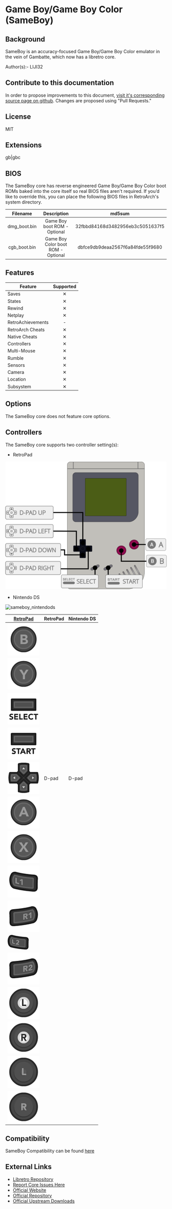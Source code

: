 # Game Boy/Game Boy Color (SameBoy)

## Background

SameBoy is an accuracy-focused Game Boy/Game Boy Color emulator in the vein of Gambatte, which now has a libretro core.

Author(s):- LIJI32

## Contribute to this documentation

In order to propose improvements to this document, [visit it's corresponding source page on github](https://github.com/libretro/docs/tree/master/docs/library/sameboy.md). Changes are proposed using "Pull Requests."

## License

MIT

## Extensions

gb|gbc

## BIOS

 The SameBoy core has reverse engineered Game Boy/Game Boy Color boot ROMs baked into the core itself so real BIOS files aren't required. If you’d like to override this, you can place the following BIOS files in RetroArch's system directory.

|   Filename   |      Description                |              md5sum              |
|:------------:|:-------------------------------:|:--------------------------------:|
| dmg_boot.bin | Game Boy boot ROM - Optional       | 32fbbd84168d3482956eb3c5051637f5         |
| cgb_boot.bin | Game Boy Color boot ROM - Optional | dbfce9db9deaa2567f6a84fde55f9680         |

## Features

| Feature           | Supported |
|-------------------|:---------:|
| Saves             | ✕         |
| States            | ✕         |
| Rewind            | ✕         |
| Netplay           | ✕         |
| RetroAchievements | -         |
| RetroArch Cheats  | ✕         |
| Native Cheats     | ✕         |
| Controllers       | ✕         |
| Multi-Mouse       | ✕         |
| Rumble            | ✕         |
| Sensors           | ✕         |
| Camera            | ✕         |
| Location          | ✕         |
| Subsystem         | ✕         |

## Options

The SameBoy core does not feature core options.

## Controllers

The SameBoy core supports two controller setting(s):

* RetroPad

![sameboy_retropad](images/Controllers/sameboy_retropad.png)

* Nintendo DS

![sameboy_nintendods](images/Controllers/sameboy_nintendods.png)


| [RetroPad](RetroPad)                                                 | RetroPad | Nintendo DS |
|----------------------------------------------------------------------|----------|-------------|
| ![RetroPad_B](images/RetroPad/Retro_B_Round.png)                     |          |             |
| ![RetroPad_Y](images/RetroPad/Retro_Y_Round.png)                     |          |             |
| ![RetroPad_Select](images/RetroPad/Retro_Select.png)                 |          |             |
| ![RetroPad_Start](images/RetroPad/Retro_Start.png)                   |          |             |
| ![RetroPad_Dpad](images/RetroPad/Retro_Dpad.png)                     | D-pad    | D-pad       |
| ![RetroPad_A](images/RetroPad/Retro_A_Round.png)                     |          |             |
| ![RetroPad_X](images/RetroPad/Retro_X_Round.png)                     |          |             |
| ![RetroPad_L1](images/RetroPad/Retro_L1.png)                         |          |             |
| ![RetroPad_R1](images/RetroPad/Retro_R1.png)                         |          |             |
| ![RetroPad_L2](images/RetroPad/Retro_L2_Temp.png)                    |          |             |
| ![RetroPad_R2](images/RetroPad/Retro_R2.png)                         |          |             |
| ![RetroPad_L3](images/RetroPad/Retro_L3.png)                         |          |             |
| ![RetroPad_R3](images/RetroPad/Retro_R3.png)                         |          |             |
| ![RetroPad_Left_Stick](images/RetroPad/Retro_Left_Stick.png)         |          |             |
| ![RetroPad_Right_Stick](images/RetroPad/Retro_Right_Stick.png)       |          |             |

## Compatibility

SameBoy Compatibility can be found [here](https://sameboy.github.io/features/)

## External Links

* [Libretro Repository](https://github.com/libretro/SameBoy)
* [Report Core Issues Here](https://github.com/libretro/libretro-meta/issues)
* [Official Website](https://sameboy.github.io/)
* [Official Repository](https://github.com/LIJI32/SameBoy)
* [Official Upstream Downloads](https://sameboy.github.io/downloads/)
